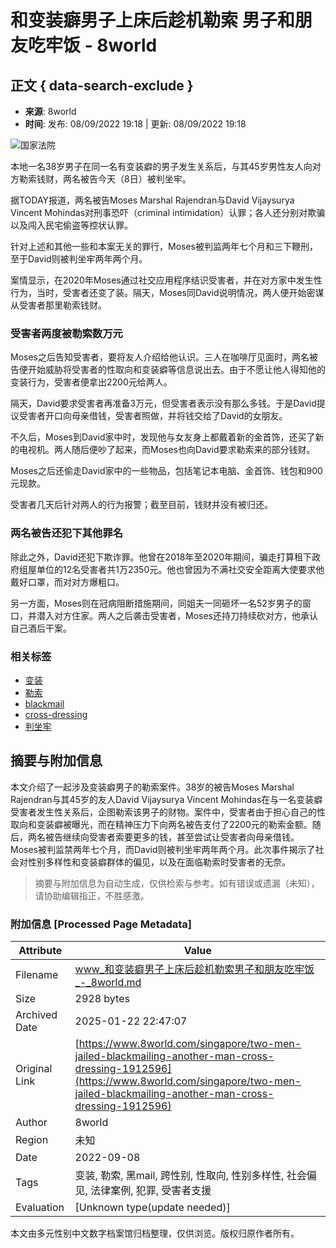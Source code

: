 # 和变装癖男子上床后趁机勒索 男子和朋友吃牢饭 - 8world

## 正文 { data-search-exclude }


- **来源**: 8world
- **时间**: 发布: 08/09/2022 19:18 | 更新: 08/09/2022 19:18

![国家法院](https://dam.mediacorp.sg/image/upload/s--gF3dfpQU--/c_fill,g_auto,h_468,w_830/f_auto,q_auto/v1/8world/images/2025/01/14/flight_attendants_raising_pigs_1.jpeg?itok=-s8pW1iW)

本地一名38岁男子在同一名有变装癖的男子发生关系后，与其45岁男性友人向对方勒索钱财，两名被告今天（8日）被判坐牢。

据TODAY报道，两名被告Moses Marshal Rajendran与David Vijaysurya Vincent Mohindas对刑事恐吓（criminal intimidation）认罪；各人还分别对欺骗以及闯入民宅偷盗等控状认罪。

针对上述和其他一些和本案无关的罪行，Moses被判监两年七个月和三下鞭刑，至于David则被判坐牢两年两个月。

案情显示，在2020年Moses通过社交应用程序结识受害者，并在对方家中发生性行为，当时，受害者还变了装。隔天，Moses同David说明情况，两人便开始密谋从受害者那里勒索钱财。

### 受害者两度被勒索数万元

Moses之后告知受害者，要将友人介绍给他认识。三人在咖啡厅见面时，两名被告便开始威胁将受害者的性取向和变装癖等信息说出去。由于不愿让他人得知他的变装行为，受害者便拿出2200元给两人。

隔天，David要求受害者再准备3万元，但受害者表示没有那么多钱。于是David提议受害者开口向母亲借钱，受害者照做，并将钱交给了David的女朋友。

不久后，Moses到David家中时，发现他与女友身上都戴着新的金首饰，还买了新的电视机。两人随后便吵了起来，而Moses也向David要求勒索来的部分钱财。

Moses之后还偷走David家中的一些物品，包括笔记本电脑、金首饰、钱包和900元现款。

受害者几天后针对两人的行为报警；截至目前，钱财并没有被归还。

### 两名被告还犯下其他罪名

除此之外，David还犯下欺诈罪。他曾在2018年至2020年期间，骗走打算租下政府组屋单位的12名受害者共1万2350元。他也曾因为不满社交安全距离大使要求他戴好口罩，而对对方爆粗口。

另一方面，Moses则在冠病阻断措施期间，同姐夫一同砸坏一名52岁男子的窗口，并潜入对方住家。两人之后袭击受害者，Moses还持刀持续砍对方，他承认自己酒后干案。

### 相关标签

- [变装](https://www.8world.com/topic/bianzhuang)
- [勒索](https://www.8world.com/topic/leisuo-0)
- [blackmail](https://www.8world.com/topic/blackmail-1)
- [cross-dressing](https://www.8world.com/topic/cross-dressing-0)
- [判坐牢](https://www.8world.com/topic/panzuolao)
<!-- tcd_original_link https://www.8world.com/singapore/two-men-jailed-blackmailing-another-man-cross-dressing-1912596 -->


## 摘要与附加信息

<!-- tcd_abstract -->
本文介绍了一起涉及变装癖男子的勒索案件。38岁的被告Moses Marshal Rajendran与其45岁的友人David Vijaysurya Vincent Mohindas在与一名变装癖受害者发生性关系后，企图勒索该男子的财物。案件中，受害者由于担心自己的性取向和变装癖被曝光，而在精神压力下向两名被告支付了2200元的勒索金额。随后，两名被告继续向受害者索要更多的钱，甚至尝试让受害者向母亲借钱。Moses被判监禁两年七个月，而David则被判坐牢两年两个月。此次事件揭示了社会对性别多样性和变装癖群体的偏见，以及在面临勒索时受害者的无奈。
<!-- tcd_abstract_end -->

> 摘要与附加信息为自动生成，仅供检索与参考。如有错误或遗漏（未知），请协助编辑指正，不胜感激。

### 附加信息 [Processed Page Metadata]

| Attribute       | Value                                  |
|-----------------|----------------------------------------|
| Filename        | www_和变装癖男子上床后趁机勒索男子和朋友吃牢饭_-_8world.md                             |
| Size            | 2928 bytes                           |
| Archived Date   | 2025-01-22 22:47:07                             |
| Original Link   | [https://www.8world.com/singapore/two-men-jailed-blackmailing-another-man-cross-dressing-1912596](https://www.8world.com/singapore/two-men-jailed-blackmailing-another-man-cross-dressing-1912596)                       |
| Author          | 8world                               |
| Region          | 未知                               |
| Date            | 2022-09-08                                 |
| Tags            | 变装, 勒索, 黑mail, 跨性别, 性取向, 性别多样性, 社会偏见, 法律案例, 犯罪, 受害者支援                                 |
| Evaluation            | [Unknown type(update needed)]                                 |
<!-- tcd_table_end -->

本文由多元性别中文数字档案馆归档整理，仅供浏览。版权归原作者所有。
